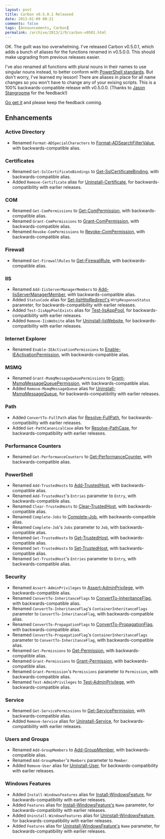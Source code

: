 ```yaml
---
layout: post
title: Carbon v0.5.0.1 Released
date: 2013-01-09 00:21
comments: false
tags: [Announcements, Carbon]
permalink: /archive/2013/1/9/carbon-v0501.html
---
```


OK.  The guilt was too overwhelming.  I've released Carbon v0.5.0.1, which adds a bunch of aliases for the functions renamed in v0.5.0.0.  This should make upgrading from previous releases easier.  

I've also renamed all functions with plural nouns in their names to use singular nouns instead, to better conform with [PowerShell standards](http://msdn.microsoft.com/en-us/library/windows/desktop/dd878270(v=vs.85).aspx#SD01). But don't worry, I've learned my lesson!  There are aliases in place for all name changes so you won't have to change any of your exising scripts.  This is a 100% backwards-compatible release with v0.5.0.0. (Thanks to [Jason Stangroome](http://codeassassin.com) for the feedback!)  

[Go get it](http://bitbucket.org/splatteredbits/carbon/downloads) and please keep the feedback coming.

## Enhancements

### Active Directory
 
 * Renamed `Format-ADSpecialCharacters` to [Format-ADSearchFilterValue](http://get-carbon.org/help/Format-ADSearchFilterValue.html), with backwards-compatible alias.
 
### Certificates

 * Renamed `Get-SslCertificateBindings` to [Get-SslCertificateBinding](http://get-carbon.org/help/Get-SslCertificateBinding.html), with backwards-compatible alias.
 * Added `Remove-Certificate` alias for [Uninstall-Certificate](http://get-carbon.org/help/Uninstall-Certificate.html), for backwards-compatibility with earlier releases.
 
### COM

 * Renamed `Get-ComPermissions` to [Get-ComPermission](http://get-carbon.org/help/Get-ComPermission.html), with backwards-compatible alias.
 * Renamed `Grant-ComPermissions` to [Grant-ComPermission](http://get-carbon.org/help/Grant-ComPermission.html), with backwards-compatible alias.
 * Renamed `Revoke-ComPermissions` to [Revoke-ComPermission](http://get-carbon.org/help/Revoke-ComPermission.html), with backwards-compatible alias.
 
### Firewall

 * Renamed `Get-FirewallRules` to [Get-FirewallRule](http://get-carbon.org/help/Get-FirewallRule.html), with backwards-compatible alias.
 
### IIS

 * Renamed `Add-IisServerManagerMembers` to [Add-IisServerManagerMember](http://get-carbon.org/help/Add-IisServerManagerMember.html), with backwards-compatible alias.
 * Added `StatusCode` alias for [Set-IisHttpRedirect's](http://get-carbon.org/help/Set-IisHttpRedirect.html) `HttpResponseStatus` parameter, for backwards-compatibility with earlier releases.
 * Added `Test-IisAppPoolExists` alias for [Test-IisAppPool](http://get-carbon.org/help/Test-IisAppPool.html), for backwards-compatibility with earlier releases.
 * Added `Remove-IisWebsite` alias for [Uninstall-IisWebsite](http://get-carbon.org/help/Uninstall-IisWebsite.html), for backwards-compatibility with earlier releases.
 
### Internet Explorer

 * Renamed `Enable-IEActivationPermissions` to [Enable-IEActivationPermission](http://get-carbon.org/help/Enable-IEActivationPermission.html), with backwards-compatible alias.
 
### MSMQ

 * Renamed `Grant-MsmqMessageQueuePermissions` to [Grant-MsmqMessageQueuePermission](http://get-carbon.org/help/Grant-MsmqMessageQueuePermission.html), with backwards-compatible alias.
 * Added `Remove-MsmqMessageQueue` alias for [Uninstall-MsmqMessageQueue](http://get-carbon.org/help/Uninstall-MsmqMessageQueue.html), for backwards-compatibility with earlier releases.

### Path

 * Added `ConvertTo-FullPath` alias for [Resolve-FullPath](http://get-carbon.org/help/Resolve-FullPath.html), for backwards-compatibility with earlier releases.
 * Added `Get-PathCanonicalCase` alias for [Resolve-PathCase](http://get-carbon.org/help/Resolve-PathCase.html), for backwards-compatibility with earlier releases.
	
### Performance Counters

 * Renamed `Get-PerformanceCounters` to [Get-PerformanceCounter](http://get-carbon.org/help/Get-PerformanceCounter.html), with backwards-compatible alias.

### PowerShell

 * Renamed `Add-TrustedHosts` to [Add-TrustedHost](http://get-carbon.org/help/Add-TrustedHost.html), with backwards-compatible alias.
 * Renamed `Add-TrustedHost`'s `Entries` parameter to `Entry`, with backwards-compatible alias.
 * Renamed `Clear-TrustedHosts` to [Clear-TrustedHost](http://get-carbon.org/help/Clear-TrustedHost.html), with backwards-compatible alias. 
 * Renamed `Complete-Jobs` to [Complete-Job](http://get-carbon.org/help/Complete-Job.html), with backwards-compatible alias.
 * Renamed `Complete-Job`'s `Jobs` parameter to `Job`, with backwards-compatible alias.
 * Renamed `Get-TrustedHosts` to [Get-TrustedHost](http://get-carbon.org/help/Get-TrustedHost.html), with backwards-compatible alias.
 * Renamed `Set-TrustedHosts` to [Set-TrustedHost](http://get-carbon.org/help/Set-TrustedHost.html), with backwards-compatible alias.
 * Renamed `Set-TrustedHost`'s `Entries` parameter to `Entry`, with backwards-compatible alias.
 
### Security

 * Renamed `Assert-AdminPrivileges` to [Assert-AdminPrivilege](http://get-carbon.org/help/Assert-AdminPrivilege.html), with backwards-compatible alias.
 * Renamed `ConvertTo-InheritanceFlags` to [ConvertTo-InheritanceFlag](http://get-carbon.org/help/ConvertTo-InheritanceFlag.html), with backwards-compatible alias.
 * Renamed `ConvertTo-InheritanceFlag`'s `ContainerInheritanceFlags` parameter to `ConvertTo-InheritanceFlag`, with backwards-compatible alias.
 * Renamed `ConvertTo-PropagationFlags` to [ConvertTo-PropagationFlag](http://get-carbon.org/help/ConvertTo-PropagationFlag.html), with backwards-compatible alias.
 * Renamed `ConvertTo-PropagationFlag`'s `ContainerInheritanceFlags` parameter to `ConvertTo-InheritanceFlag`, with backwards-compatible alias.
 * Renamed `Get-Permissions` to [Get-Permission](http://get-carbon.org/help/Get-Permission.html), with backwards-compatible alias.
 * Renamed `Grant-Permissions` to [Grant-Permission](http://get-carbon.org/help/Grant-Permission.html), with backwards-compatible alias.
 * Renamed `Grant-Permission`'s `Permissions` parameter to `Permission`, with backwards-compatible alias.
 * Renamed `Test-AdminPrivileges` to [Test-AdminPrivilege](http://get-carbon.org/help/Test-AdminPrivilege.html), with backwards-compatible alias.
 
### Service

 * Renamed `Get-ServicePermissions` to [Get-ServicePermission](http://get-carbon.org/help/Get-ServicePermission.html), with backwards-compatible alias.
 * Added `Remove-Service` alias for [Uninstall-Service](http://get-carbon.org/help/Uninstall-Service.html), for backwards-compatibility with earlier releases.
 
### Users and Groups

 * Renamed `Add-GroupMembers` to [Add-GroupMember](http://get-carbon.org/help/Add-GroupMember.html), with backwards-compatible alias.
 * Renamed `Add-GroupMember`'s `Members` parameter to `Member`.
 * Added `Remove-User` alias for [Uninstall-User](http://get-carbon.org/help/Uninstall-User.html), for backwards-compatibility with earlier releases.

### Windows Features

 * Added `Install-WindowsFeatures` alias for [Install-WindowsFeature](http://get-carbon.org/help/Install-WindowsFeature.html), for backwards-compatibility with earlier releases.
 * Added `Features` alias for  [Install-WindowsFeature's](http://get-carbon.org/help/Install-WindowsFeature.html) `Name` parameter, for backwards-compatibility with earlier releases.
 * Added `Uninstall-WindowsFeatures` alias for [Uninstall-WindowsFeature](http://get-carbon.org/help/Uninstall-WindowsFeature.html), for backwards-compatibility with earlier releases.
 * Added `Features` alias for  [Uninstall-WindowsFeature's](http://get-carbon.org/help/Uninstall-WindowsFeature.html) `Name` parameter, for backwards-compatibility with earlier releases.
